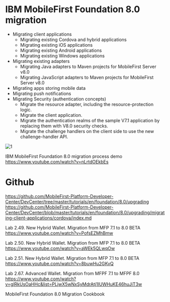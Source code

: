 # IBM MobileFirst Foundation 8.0 migration 

* Migrating client applications
  * Migrating existing Cordova and hybrid applications
  * Migrating existing iOS applications
  * Migrating existing Android applications
  * Migrating existing Windows applications
* Migrating existing adapters
  * Migrating Java adapters to Maven projects for MobileFirst Server v8.0
  * Migrating JavaScript adapters to Maven projects for MobileFirst Server v8.0
* Migrating apps storing mobile data
* Migrating push notifications
* Migrating Security (authentication concepts)
  * Migrate the resource adapter, including the resource-protection logic.
  * Migrate the client application.
  * Migrate the authentication realms of the sample V7.1 application by replacing them with V8.0 security checks.
  * Migrate the challenge handlers on the client side to use the new challenge-handler API.

![1](https://github.com/ramyrams/IBMStack/blob/master/MPFMigration.png)


IBM MobileFirst Foundation 8.0 migration process demo
https://www.youtube.com/watch?v=nLrtdOEkbEs


# Github
https://github.com/MobileFirst-Platform-Developer-Center/DevCenter/tree/master/tutorials/en/foundation/8.0/upgrading
https://github.com/MobileFirst-Platform-Developer-Center/DevCenter/blob/master/tutorials/en/foundation/8.0/upgrading/migrating-client-applications/cordova/index.md


Lab 2.49. New Hybrid Wallet. Migration from MFP 7.1 to 8.0 BETA 
https://www.youtube.com/watch?v=PofsEZMhBmw

Lab 2.50. New Hybrid Wallet. Migration from MFP 7.1 to 8.0 BETA
https://www.youtube.com/watch?v=aWEk5QLwqOw

Lab 2.51. New Hybrid Wallet. Migration from MFP 7.1 to 8.0 BETA
https://www.youtube.com/watch?v=8buwHu2GKvQ

Lab 2.67. Advanced Wallet. Migration from MFPF 7.1 to MFPF 8.0
https://www.youtube.com/watch?v=glRkUsOaHHc&list=PLjwX5wNxSyMdrAtj1IUWHuKE46huJiT3w


MobileFirst Foundation 8.0 Migration Cookbook
